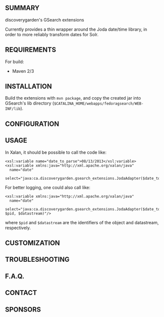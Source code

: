 SUMMARY
-------

discoverygarden's GSearch extensions

Currently provides a thin wrapper around the Joda date/time library, in
order to more reliably transform dates for Solr.

REQUIREMENTS
------------

For build:
- Maven 2/3

INSTALLATION
------------

Build the extensions with `mvn package`, and copy the created jar into GSearch's
lib directory (`$CATALINA_HOME/webapps/fedoragsearch/WEB-INF/lib`).

CONFIGURATION
-------------


USAGE
-------------

In Xalan, it should be possible to call the code like:
```
<xsl:variable name="date_to_parse">08/13/2013</xsl:variable>
<xsl:variable xmlns:java="http://xml.apache.org/xalan/java"
  name="date"
  select="java:ca.discoverygarden.gsearch_extensions.JodaAdapter($date_to_parse)"/>
```

For better logging, one could also call like:
```
<xsl:variable xmlns:java="http://xml.apache.org/xalan/java"
  name="date"
  select="java:ca.discoverygarden.gsearch_extensions.JodaAdapter($date_to_parse, $pid, $datastream)"/>
```
where `$pid` and `$datastream` are the identifiers of the object and datastream, respectively.

CUSTOMIZATION
-------------


TROUBLESHOOTING
---------------


F.A.Q.
------


CONTACT
-------


SPONSORS
--------

